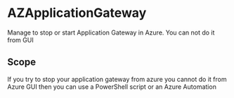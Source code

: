 # AZApplicationGateway
Manage to stop or start Application Gateway in Azure. You can not do it from GUI
## Scope
If you try to stop your application gateway from azure you cannot do it from Azure GUI then you can use a PowerShell script or an Azure Automation
